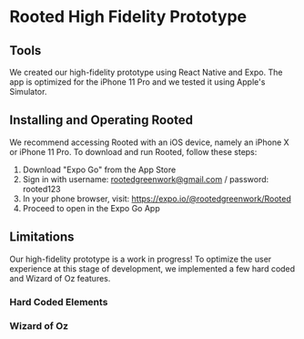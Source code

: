 # Rooted High Fidelity Prototype

## Tools
We created our high-fidelity prototype using React Native and Expo. The app is optimized for the iPhone 11 Pro and we tested it using Apple's Simulator.

## Installing and Operating Rooted
We recommend accessing Rooted with an iOS device, namely an iPhone X or iPhone 11 Pro. To download and run Rooted, follow these steps:
1. Download "Expo Go" from the App Store
2. Sign in with username: rootedgreenwork@gmail.com / password: rooted123
3. In your phone browser, visit: https://expo.io/@rootedgreenwork/Rooted
4. Proceed to open in the Expo Go App

## Limitations
Our high-fidelity prototype is a work in progress! To optimize the user experience at this stage of development, we implemented a few hard coded and Wizard of Oz features.

### Hard Coded Elements


### Wizard of Oz

